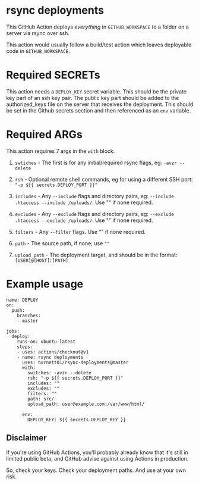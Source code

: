 # rsync deployments

This GitHub Action deploys *everything* in `GITHUB_WORKSPACE` to a folder on a server via rsync over ssh. 

This action would usually follow a build/test action which leaves deployable code in `GITHUB_WORKSPACE`.

# Required SECRETs

This action needs a `DEPLOY_KEY` secret variable. This should be the private key part of an ssh key pair. The public key part should be added to the authorized_keys file on the server that receives the deployment. This should be set in the Github secrets section and then referenced as an `env` variable.

# Required ARGs

This action requires 7 args in the `with` block.

1. `swtiches` - The first is for any initial/required rsync flags, eg: `-avzr --delete`

2. `rsh` - Optional remote shell commands, eg for using a different SSH port: `"-p ${{ secrets.DEPLOY_PORT }}"`

3. `includes` - Any `--include` flags and directory pairs, eg: `--include .htaccess --include /uploads/`. Use "" if none required.

4. `excludes` - Any `--exclude` flags and directory pairs, eg: `--exclude .htaccess --exclude /uploads/`. Use "" if none required.

5. `filters` - Any `--filter` flags. Use "" if none required.

6. `path` - The source path, if none; use `""`

7. `upload_path` - The deployment target, and should be in the format: `[USER]@[HOST]:[PATH]`

# Example usage

```
name: DEPLOY
on:
  push:
    branches:
    - master

jobs:
  deploy:
    runs-on: ubuntu-latest
    steps:
    - uses: actions/checkout@v1
    - name: rsync deployments
      uses: burnett01/rsync-deployments@master
      with:
        switches: -avzr --delete
        rsh: "-p ${{ secrets.DEPLOY_PORT }}"
        includes: ""
        excludes: ""
        filters: ""
        path: src/
        upload_path: user@example.com:/var/www/html/

      env:
        DEPLOY_KEY: ${{ secrets.DEPLOY_KEY }}

```

## Disclaimer

If you're using GitHub Actions, you'll probably already know that it's still in limited public beta, and GitHub advise against using Actions in production. 

So, check your keys. Check your deployment paths. And use at your own risk.
